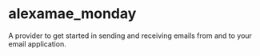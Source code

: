 # alexamae_monday
A provider to get started in sending and receiving emails from and to your email application.
